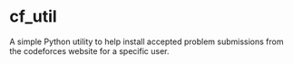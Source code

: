# cf_util

A simple Python utility to help install accepted problem submissions from the codeforces website for a specific user.
